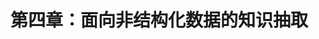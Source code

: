 <!--
 * @Author: Johannes Liu
 * @LastEditors: Johannes Liu
 * @email: iexkliu@gmail.com
 * @github: https://github.com/johannesliu
 * @Date: 2023-07-15 23:14:21
 * @LastEditTime: 2023-07-19 00:29:06
 * @motto: Still water run deep
 * @Description: Modify here please
 * @FilePath: \Knowledge-Extraction-Concept-and-Technology\Chapter4\4.0-Knowledge_Extraction_from_Unstructured_Data.md
-->
# 第四章：面向非结构化数据的知识抽取


